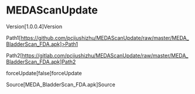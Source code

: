 # MEDAScanUpdate
Version[1.0.0.4]Version

Path1[https://github.com/pcjiushizhu/MEDAScanUpdate/raw/master/MEDA_BladderScan_FDA.apk]>Path1

Path2[https://gitlab.com/pcjiushizhu/MEDAScanUpdate/raw/master/MEDA_BladderScan_FDA.apk]Path2

forceUpdate[false]forceUpdate

Source[MEDA_BladderScan_FDA.apk]Source
